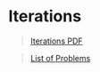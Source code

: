 # Iterations

>[Iterations PDF](https://codility.com/media/train/Iterations.pdf)

>[List of Problems](https://app.codility.com/programmers/lessons/1-iterations/)